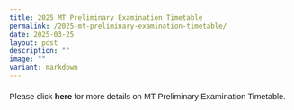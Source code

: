 ```yaml
---
title: 2025 MT Preliminary Examination Timetable
permalink: /2025-mt-preliminary-examination-timetable/
date: 2025-03-25
layout: post
description: ""
image: ""
variant: markdown
---
```

<p style="font-size:14.5px; line-height:2;margin-top:15px; font-family:sans-serif;">Please click <a href="https://drive.google.com/file/d/1LkwCCYhO9hV7mjA_YeOa-LafgvGfmMGJ/view?usp=sharing" style="font-size:14.5px; line-height:1.5;font-family:sans-serif;font-weight:bold;text-decoration: none;">here</a> for more details on MT Preliminary Examination Timetable. </p>
